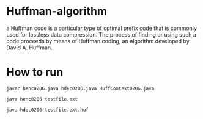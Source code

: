 # Huffman-algorithm
 a Huffman code is a particular type of optimal prefix code that is commonly used for lossless data compression. The process of finding or using such a code proceeds by means of Huffman coding, an algorithm developed by David A. Huffman.

# How to run
```
javac henc0206.java hdec0206.java HuffContext0206.java

java henc0206 testfile.ext

java hdec0206 testfile.ext.huf
```
